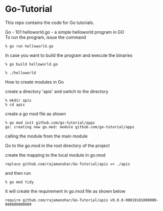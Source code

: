 # Go-Tutorial

This repo contains the code for Go tutorials.

Go - 101
helloworld.go - a simple helloworld program in GO <br />
To run the program, issue the command 

    % go run helloworld.go

In case you want to build the program and execute the binaries

    % go build helloworld.go

    % ./helloworld

How to create modules in Go

create a directory 'apis' and switch to the directory 

    % mkdir apis 
    % cd apis 

create a go mod file as shown 

    % go mod init github.com/go-tutorial/apps
    go: creating new go.mod: module github.com/go-tutorial/apps

calling the module from the main module 

Go to the go.mod in the root directory of the project 

create the mapping to the local module in go.mod

    replace github.com/rajamanohar/Go-Tutorial/apis => ./apis

and then run 

    % go mod tidy 

It will create the requirement in go.mod file as shown below

    require github.com/rajamanohar/Go-Tutorial/apis v0.0.0-00010101000000-000000000000
